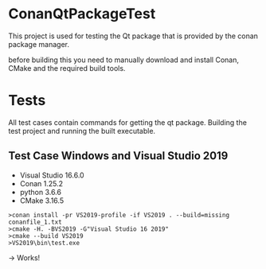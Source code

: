 # ConanQtPackageTest
This project is used for testing the Qt package that is provided by the conan package manager.

before building this you need to manually download and install Conan, CMake and the required build tools.


# Tests

All test cases contain commands for getting the qt package. Building the test project and running the built
executable.

## Test Case Windows and Visual Studio 2019

* Visual Studio 16.6.0
* Conan 1.25.2
* python 3.6.6
* CMake 3.16.5

```
>conan install -pr VS2019-profile -if VS2019 . --build=missing conanfile_1.txt
>cmake -H. -BVS2019 -G"Visual Studio 16 2019"
>cmake --build VS2019
>VS2019\bin\test.exe
```
-> Works!
